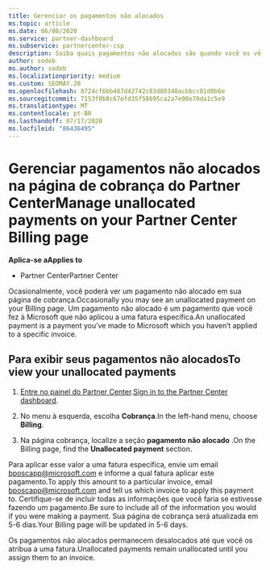 ```yaml
---
title: Gerenciar os pagamentos não alocados
ms.topic: article
ms.date: 06/08/2020
ms.service: partner-dashboard
ms.subservice: partnercenter-csp
description: Saiba quais pagamentos não alocados são quando você os vê em sua página de cobrança do Partner Center. Saiba também como aplicá-las a suas notas fiscais.
author: sodeb
ms.author: sodeb
ms.localizationpriority: medium
ms.custom: SEOMAY.20
ms.openlocfilehash: 8724cf6bb487d42742c83d80340acbbcc01d0b6e
ms.sourcegitcommit: 7153f0b8c67efd35f58695ca2a7e00e70da1c5e9
ms.translationtype: MT
ms.contentlocale: pt-BR
ms.lasthandoff: 07/17/2020
ms.locfileid: "86436495"
---
```

# <a name="manage-unallocated-payments-on-your-partner-center-billing-page"></a><span data-ttu-id="cfc2a-104">Gerenciar pagamentos não alocados na página de cobrança do Partner Center</span><span class="sxs-lookup"><span data-stu-id="cfc2a-104">Manage unallocated payments on your Partner Center Billing page</span></span>

<span data-ttu-id="cfc2a-105">**Aplica-se a**</span><span class="sxs-lookup"><span data-stu-id="cfc2a-105">**Applies to**</span></span>

- <span data-ttu-id="cfc2a-106">Partner Center</span><span class="sxs-lookup"><span data-stu-id="cfc2a-106">Partner Center</span></span>

<span data-ttu-id="cfc2a-107">Ocasionalmente, você poderá ver um pagamento não alocado em sua página de cobrança.</span><span class="sxs-lookup"><span data-stu-id="cfc2a-107">Occasionally you may see an unallocated payment on your Billing page.</span></span> <span data-ttu-id="cfc2a-108">Um pagamento não alocado é um pagamento que você fez à Microsoft que não aplicou a uma fatura específica.</span><span class="sxs-lookup"><span data-stu-id="cfc2a-108">An unallocated payment is a payment you’ve made to Microsoft which you haven’t applied to a specific invoice.</span></span>

## <a name="to-view-your-unallocated-payments"></a><span data-ttu-id="cfc2a-109">Para exibir seus pagamentos não alocados</span><span class="sxs-lookup"><span data-stu-id="cfc2a-109">To view your unallocated payments</span></span>

1. <span data-ttu-id="cfc2a-110">[Entre no painel do Partner Center](https://partner.microsoft.com/dashboard/home).</span><span class="sxs-lookup"><span data-stu-id="cfc2a-110">[Sign in to the Partner Center dashboard](https://partner.microsoft.com/dashboard/home).</span></span>

2. <span data-ttu-id="cfc2a-111">No menu à esquerda, escolha **Cobrança**.</span><span class="sxs-lookup"><span data-stu-id="cfc2a-111">In the left-hand menu, choose **Billing**.</span></span>

3. <span data-ttu-id="cfc2a-112">Na página cobrança, localize a seção **pagamento não alocado** .</span><span class="sxs-lookup"><span data-stu-id="cfc2a-112">On the Billing page, find the **Unallocated payment** section.</span></span> 

<span data-ttu-id="cfc2a-113">Para aplicar esse valor a uma fatura específica, envie um email bposcapp@microsoft.com e informe a qual fatura aplicar este pagamento.</span><span class="sxs-lookup"><span data-stu-id="cfc2a-113">To apply this amount to a particular invoice, email bposcapp@microsoft.com and tell us which invoice to apply this payment to.</span></span> <span data-ttu-id="cfc2a-114">Certifique-se de incluir todas as informações que você faria se estivesse fazendo um pagamento.</span><span class="sxs-lookup"><span data-stu-id="cfc2a-114">Be sure to include all of the information you would if you were making a payment.</span></span> <span data-ttu-id="cfc2a-115">Sua página de cobrança será atualizada em 5-6 dias.</span><span class="sxs-lookup"><span data-stu-id="cfc2a-115">Your Billing page will be updated in 5-6 days.</span></span> 

<span data-ttu-id="cfc2a-116">Os pagamentos não alocados permanecem desalocados até que você os atribua a uma fatura.</span><span class="sxs-lookup"><span data-stu-id="cfc2a-116">Unallocated payments remain unallocated until you assign them to an invoice.</span></span> 
